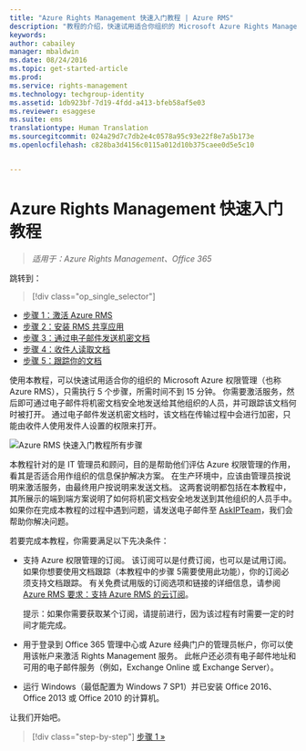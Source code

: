 ```yaml
---
title: "Azure Rights Management 快速入门教程 | Azure RMS"
description: "教程的介绍，快速试用适合你组织的 Microsoft Azure Rights Management，只需执行 5 个步骤，所需时间不到 15 分钟。"
keywords: 
author: cabailey
manager: mbaldwin
ms.date: 08/24/2016
ms.topic: get-started-article
ms.prod: 
ms.service: rights-management
ms.technology: techgroup-identity
ms.assetid: 1db923bf-7d19-4fdd-a413-bfeb58af5e03
ms.reviewer: esaggese
ms.suite: ems
translationtype: Human Translation
ms.sourcegitcommit: 024a29d7c7db2e4c0578a95c93e22f8e7a5b173e
ms.openlocfilehash: c828ba3d4156c0115a012d10b375caee0d5e5c10


---
```


# Azure Rights Management 快速入门教程

>*适用于：Azure Rights Management、Office 365*

跳转到： 
> [!div class="op_single_selector"]
- [步骤 1：激活 Azure RMS](tutorial-step1.md)
- [步骤 2：安装 RMS 共享应用](tutorial-step2.md)
- [步骤 3：通过电子邮件发送机密文档](tutorial-step3.md)
- [步骤 4：收件人读取文档](tutorial-step4.md)
- [步骤 5：跟踪你的文档](tutorial-step5.md)

使用本教程，可以快速试用适合你的组织的 Microsoft Azure 权限管理（也称 Azure RMS），只需执行 5 个步骤，所需时间不到 15 分钟。 你需要激活服务，然后即可通过电子邮件将机密文档安全地发送给其他组织的人员，并可跟踪该文档何时被打开。 通过电子邮件发送机密文档时，该文档在传输过程中会进行加密，只能由收件人使用发件人设置的权限来打开。

![Azure RMS 快速入门教程所有步骤](../media/AzRMS_QuickStartStepsAll.PNG)

本教程针对的是 IT 管理员和顾问，目的是帮助他们评估 Azure 权限管理的作用，看其是否适合用作组织的信息保护解决方案。 在生产环境中，应该由管理员按说明来激活服务，由最终用户按说明来发送文档。 这两套说明都包括在本教程中，其所展示的端到端方案说明了如何将机密文档安全地发送到其他组织的人员手中。 如果你在完成本教程的过程中遇到问题，请发送电子邮件至 [AskIPTeam](mailto:askipteam@microsoft.com?subject=Having%20problems%20with%20the%20Quick%20Start%20tutorial)，我们会帮助你解决问题。

若要完成本教程，你需要满足以下先决条件：

-   支持 Azure 权限管理的订阅。 该订阅可以是付费订阅，也可以是试用订阅。 如果你想要使用文档跟踪（本教程中的步骤 5需要使用此功能），你的订阅必须支持文档跟踪。 有关免费试用版的订阅选项和链接的详细信息，请参阅 [Azure RMS 要求：支持 Azure RMS 的云订阅](requirements-subscriptions.md)。

    提示：如果你需要获取某个订阅，请提前进行，因为该过程有时需要一定的时间才能完成。

-   用于登录到 Office 365 管理中心或 Azure 经典门户的管理员帐户，你可以使用该帐户来激活 Rights Management 服务。 此帐户还必须有电子邮件地址和可用的电子邮件服务（例如，Exchange Online 或 Exchange Server）。

-   运行 Windows（最低配置为 Windows 7 SP1）并已安装 Office 2016、Office 2013 或 Office 2010 的计算机。

让我们开始吧。

>[!div class="step-by-step"]
[步骤 1 »](tutorial-step1.md)






<!--HONumber=Aug16_HO4-->


